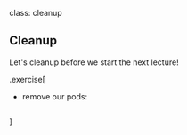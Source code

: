 class: cleanup

## Cleanup

Let's cleanup before we start the next lecture!

.exercise[

- remove our pods:
  ```bash

  ```

]

